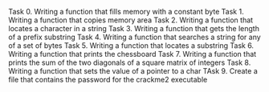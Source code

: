 Task 0.  Writing a function that fills memory with a constant byte
Task 1.  Writing a function that copies memory area
Task 2.  Writing a function that locates a character in a string
Task 3.  Writing a function that gets the length of a prefix substring
Task 4.  Writing a function that searches a string for any of a set of bytes
Task 5.  Writing a function that locates a substring
Task 6.  Writing a function that prints the chessboard
Task 7.  Writing a function that prints the sum of the two diagonals of a square matrix of integers
Task 8.  Writing a function that sets the value of a pointer to a char
TAsk 9.  Create a file that contains the password for the crackme2 executable
